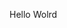 Hello Wolrd


















































































































































































































































































































































































































































































































































































































































































































































































































































































































































































































































































































































































































































































































































































































































































































































































































































































































































































































































































































































































































































































































































































































































































































































































































































































































































































































































































































































































































































































































































































































































































































































































































































































































































































































































































































































































































































































































































































































































































































































































































































































































































































































































































































































































































































































































































































































































































































































































